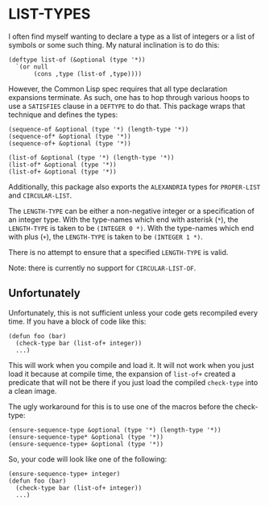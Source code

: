 LIST-TYPES
==========

I often find myself wanting to declare a type as a list of integers or
a list of symbols or some such thing.  My natural inclination is to do
this:

    (deftype list-of (&optional (type '*))
      `(or null
           (cons ,type (list-of ,type))))

However, the Common Lisp spec requires that all type declaration
expansions terminate.  As such, one has to hop through various hoops
to use a `SATISFIES` clause in a `DEFTYPE` to do that.  This package
wraps that technique and defines the types:

    (sequence-of &optional (type '*) (length-type '*))
    (sequence-of* &optional (type '*))
    (sequence-of+ &optional (type '*))

    (list-of &optional (type '*) (length-type '*))
    (list-of* &optional (type '*))
    (list-of+ &optional (type '*))

Additionally, this package also exports the `ALEXANDRIA` types for
`PROPER-LIST` and `CIRCULAR-LIST`.

The `LENGTH-TYPE` can be either a non-negative integer or a
specification of an integer type.  With the type-names which end with
asterisk (`*`), the `LENGTH-TYPE` is taken to be `(INTEGER 0 *)`.
With the type-names which end with plus (`+`), the `LENGTH-TYPE` is
taken to be `(INTEGER 1 *)`.

There is no attempt to ensure that a specified `LENGTH-TYPE` is valid.

Note: there is currently no support for `CIRCULAR-LIST-OF`.

Unfortunately
-------------

Unfortunately, this is not sufficient unless your code gets recompiled
every time.  If you have a block of code like this:

    (defun foo (bar)
      (check-type bar (list-of+ integer))
      ...)

This will work when you compile and load it.  It will not work when
you just load it because at compile time, the expansion of `list-of+`
created a predicate that will not be there if you just load the
compiled `check-type` into a clean image.

The ugly workaround for this is to use one of the macros before the check-type:

    (ensure-sequence-type &optional (type '*) (length-type '*))
    (ensure-sequence-type* &optional (type '*))
    (ensure-sequence-type+ &optional (type '*))

So, your code will look like one of the following:

    (ensure-sequence-type+ integer)
    (defun foo (bar)
      (check-type bar (list-of+ integer))
      ...)
